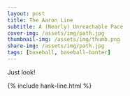```yaml
---
layout: post
title: The Aaron Line
subtitle: A (Nearly) Unreachable Pace
cover-img: /assets/img/path.jpg
thumbnail-img: /assets/img/thumb.png
share-img: /assets/img/path.jpg
tags: [baseball, baseball-banter]
---
```


Just look!

{% include hank-line.html %}
